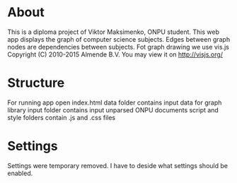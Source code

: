 # About
This is a diploma project of Viktor Maksimenko, ONPU student.
This web app displays the graph of computer science subjects. Edges between graph nodes are dependencies between subjects.
Fot graph drawing we use vis.js Copyright (C) 2010-2015 Almende B.V. 
You may view it on  http://visjs.org/

# Structure
For running app open index.html
data folder contains input data for graph library
input folder contains input unparsed ONPU documents 
script and style folders contain .js and .css files

# Settings
Settings were temporary removed. I have to deside what settings should be enabled. 

